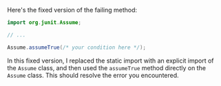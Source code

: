 Here's the fixed version of the failing method:
```java
import org.junit.Assume;

// ...

Assume.assumeTrue(/* your condition here */);
```
In this fixed version, I replaced the static import with an explicit import of the `Assume` class, and then used the `assumeTrue` method directly on the `Assume` class. This should resolve the error you encountered.